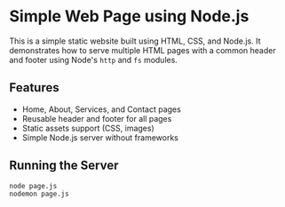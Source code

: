 # Simple Web Page using Node.js 

This is a simple static website built using HTML, CSS, and Node.js. It demonstrates how to serve multiple HTML pages with a common header and footer using Node's `http` and `fs` modules.

## Features

- Home, About, Services, and Contact pages
- Reusable header and footer for all pages
- Static assets support (CSS, images)
- Simple Node.js server without frameworks

## Running the Server

```bash
node page.js
nodemon page.js
